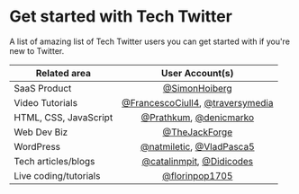 # Get started with Tech Twitter 

A list of amazing list of Tech Twitter users you can get started with if you're new to Twitter.

| Related area  | User Account(s) |
| ------------- |:---------------:|
| SaaS Product  | [@SimonHoiberg](https://twitter.com/SimonHoiberg) |
| Video Tutorials | [@FrancescoCiull4](https://twitter.com/FrancescoCiull4), [@traversymedia](https://twitter.com/traversymedia) |
| HTML, CSS, JavaScript | [@Prathkum](https://twitter.com/@Prathkum), [@denicmarko](https://twitter.com/denicmarko) |
| Web Dev Biz | [@TheJackForge](https://twitter.com/TheJackForge) |
| WordPress | [@natmiletic](https://twitter.com/natmiletic), [@VladPasca5](https://twitter.com/VladPasca5) |
| Tech articles/blogs | [@catalinmpit](https://twitter.com/catalinmpit), [@Didicodes](https://twitter.com/Didicodes) |
| Live coding/tutorials | [@florinpop1705](https://twitter.com/florinpop1705) |
